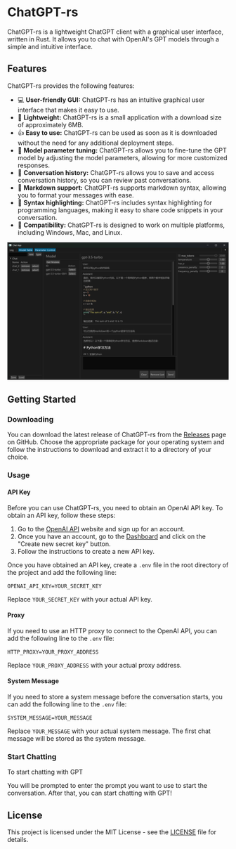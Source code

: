# ChatGPT-rs

ChatGPT-rs is a lightweight ChatGPT client with a graphical user interface, written in Rust. It allows you to chat with OpenAI's GPT models through a simple and intuitive interface.

## Features

ChatGPT-rs provides the following features:

- :computer: **User-friendly GUI:** ChatGPT-rs has an intuitive graphical user interface that makes it easy to use.
- :floppy_disk: **Lightweight:** ChatGPT-rs is a small application with a download size of approximately 6MB.
- :thumbsup: **Easy to use:** ChatGPT-rs can be used as soon as it is downloaded without the need for any additional deployment steps.
- :wrench: **Model parameter tuning:** ChatGPT-rs allows you to fine-tune the GPT model by adjusting the model parameters, allowing for more customized responses.
- :page_facing_up: **Conversation history:** ChatGPT-rs allows you to save and access conversation history, so you can review past conversations.
- :memo: **Markdown support:** ChatGPT-rs supports markdown syntax, allowing you to format your messages with ease.
- :art: **Syntax highlighting:** ChatGPT-rs includes syntax highlighting for programming languages, making it easy to share code snippets in your conversation.
- :iphone: **Compatibility:** ChatGPT-rs is designed to work on multiple platforms, including Windows, Mac, and Linux.

![1](./image/1.png)

## Getting Started

### Downloading

You can download the latest release of ChatGPT-rs from the [Releases](https://github.com/99percentpeople/chatgpt-rs/releases) page on GitHub. Choose the appropriate package for your operating system and follow the instructions to download and extract it to a directory of your choice.

### Usage

#### API Key

Before you can use ChatGPT-rs, you need to obtain an OpenAI API key. To obtain an API key, follow these steps:

1. Go to the [OpenAI API](https://beta.openai.com/) website and sign up for an account.
2. Once you have an account, go to the [Dashboard](https://platform.openai.com/account/api-keys) and click on the "Create new secret key" button.
3. Follow the instructions to create a new API key.

Once you have obtained an API key, create a `.env` file in the root directory of the project and add the following line:

```
OPENAI_API_KEY=YOUR_SECRET_KEY
```

Replace `YOUR_SECRET_KEY` with your actual API key.

#### Proxy

If you need to use an HTTP proxy to connect to the OpenAI API, you can add the following line to the `.env` file:

```
HTTP_PROXY=YOUR_PROXY_ADDRESS
```

Replace `YOUR_PROXY_ADDRESS` with your actual proxy address.

#### System Message

If you need to store a system message before the conversation starts, you can add the following line to the `.env` file:

```
SYSTEM_MESSAGE=YOUR_MESSAGE
```

Replace `YOUR_MESSAGE` with your actual system message. The first chat message will be stored as the system message.

### Start Chatting

To start chatting with GPT

You will be prompted to enter the prompt you want to use to start the conversation. After that, you can start chatting with GPT!

## License

This project is licensed under the MIT License - see the [LICENSE](LICENSE) file for details.
